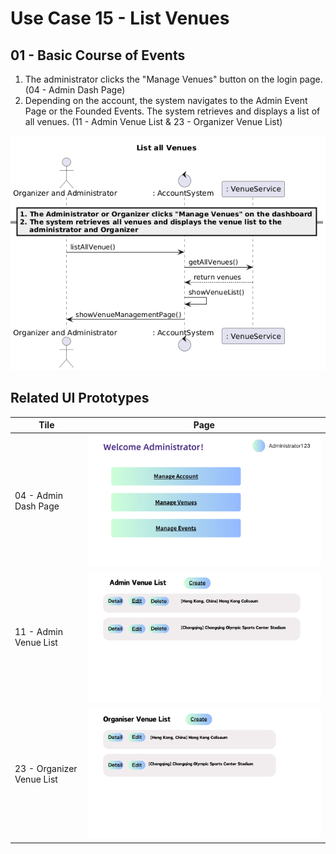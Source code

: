# Use Case 15 - List Venues

## 01 - Basic Course of Events
1. The administrator clicks the "Manage Venues" button on the login page. (04 - Admin Dash Page)
2. Depending on the account, the system navigates to the Admin Event Page or the Founded Events. The system retrieves and displays a list of all venues. (11 - Admin Venue List & 23 - Organizer Venue List)

![Use Case Name - Basic Course of Events](/02-analysis/usecases/images/15-list-venues.png)


## Related UI Prototypes
| Tile | Page |
| --- | --- |
| 04 - Admin Dash Page | ![Admin Dash Page](/01-requirements/ui/04-admin-dash-page.png) |
| 11 - Admin Venue List | ![Admin Venue List](/01-requirements/ui/11-admin-manage-venue.png) |
| 23 - Organizer Venue List | ![Organizer Venue List](/01-requirements/ui/23-organizer-manage-venue.png) |
